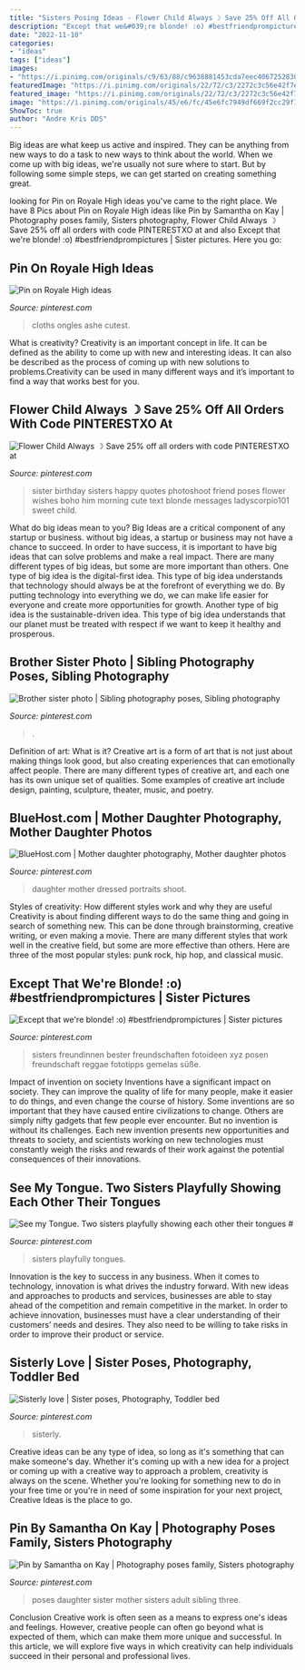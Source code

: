 ```yaml
---
title: "Sisters Posing Ideas - Flower Child Always ☽ Save 25% Off All Orders With Code Pinterestxo At"
description: "Except that we&#039;re blonde! :o) #bestfriendprompictures"
date: "2022-11-10"
categories:
- "ideas"
tags: ["ideas"]
images:
- "https://i.pinimg.com/originals/c9/63/88/c9638881453cda7eec4067252830f274.jpg"
featuredImage: "https://i.pinimg.com/originals/22/72/c3/2272c3c56e42f7e977eeccf68ef093c5.jpg"
featured_image: "https://i.pinimg.com/originals/22/72/c3/2272c3c56e42f7e977eeccf68ef093c5.jpg"
image: "https://i.pinimg.com/originals/45/e6/fc/45e6fc7949df669f2cc29f1e52f48c98.jpg"
ShowToc: true
author: "Andre Kris DDS"
---
```



Big ideas are what keep us active and inspired. They can be anything from new ways to do a task to new ways to think about the world. When we come up with big ideas, we're usually not sure where to start. But by following some simple steps, we can get started on creating something great.

	

		
looking for Pin on Royale High ideas you've came to the right place. We have 8 Pics about Pin on Royale High ideas like Pin by Samantha on Kay | Photography poses family, Sisters photography, Flower Child Always ☽ Save 25% off all orders with code PINTERESTXO at and also Except that we&#039;re blonde! :o) #bestfriendprompictures | Sister pictures. Here you go:
		
    
## Pin On Royale High Ideas

<img loading=lazy src="https://i.pinimg.com/736x/05/69/f9/0569f9276cccea02a4ad2e90f5b8c129.jpg" onerror="this.onerror=null;this.src='https://tse2.mm.bing.net/th?id=OIP.JfMpEYLRNlHDV4Kv_jLADwHaEj&amp;pid=15.1';" alt="Pin on Royale High ideas">

_Source: pinterest.com_

>cloths ongles ashe cutest. 

	

What is creativity?
Creativity is an important concept in life. It can be defined as the ability to come up with new and interesting ideas. It can also be described as the process of coming up with new solutions to problems.Creativity can be used in many different ways and it’s important to find a way that works best for you.

    
## Flower Child Always ☽ Save 25% Off All Orders With Code PINTERESTXO At

<img loading=lazy src="https://i.pinimg.com/originals/1c/4f/92/1c4f92d04e857f9a0879f6a3499d256c.jpg" onerror="this.onerror=null;this.src='https://tse4.mm.bing.net/th?id=OIP.Lv1Jgt-Qz2qR-DyTmzQFgwHaLH&amp;pid=15.1';" alt="Flower Child Always ☽ Save 25% off all orders with code PINTERESTXO at">

_Source: pinterest.com_

>sister birthday sisters happy quotes photoshoot friend poses flower wishes boho him morning cute text blonde messages ladyscorpio101 sweet child. 

	

What do big ideas mean to you?
Big Ideas are a critical component of any startup or business. without big ideas, a startup or business may not have a chance to succeed. In order to have success, it is important to have big ideas that can solve problems and make a real impact. There are many different types of big ideas, but some are more important than others.
One type of big idea is the digital-first idea. This type of big idea understands that technology should always be at the forefront of everything we do. By putting technology into everything we do, we can make life easier for everyone and create more opportunities for growth. Another type of big idea is the sustainable-driven idea. This type of big idea understands that our planet must be treated with respect if we want to keep it healthy and prosperous.

    
## Brother Sister Photo | Sibling Photography Poses, Sibling Photography

<img loading=lazy src="https://i.pinimg.com/originals/22/72/c3/2272c3c56e42f7e977eeccf68ef093c5.jpg" onerror="this.onerror=null;this.src='https://tse3.mm.bing.net/th?id=OIP.B04PRpJHlB6n6eWZytT1vAHaLJ&amp;pid=15.1';" alt="Brother sister photo | Sibling photography poses, Sibling photography">

_Source: pinterest.com_

>. 

	

Definition of art: What is it?
Creative art is a form of art that is not just about making things look good, but also creating experiences that can emotionally affect people. There are many different types of creative art, and each one has its own unique set of qualities. Some examples of creative art include design, painting, sculpture, theater, music, and poetry.

    
## BlueHost.com | Mother Daughter Photography, Mother Daughter Photos

<img loading=lazy src="https://i.pinimg.com/originals/c9/63/88/c9638881453cda7eec4067252830f274.jpg" onerror="this.onerror=null;this.src='https://tse2.mm.bing.net/th?id=OIP.37ifhQtSbNSiVM76W-Xm4QHaLF&amp;pid=15.1';" alt="BlueHost.com | Mother daughter photography, Mother daughter photos">

_Source: pinterest.com_

>daughter mother dressed portraits shoot. 

	

Styles of creativity: How different styles work and why they are useful
Creativity is about finding different ways to do the same thing and going in search of something new. This can be done through brainstorming, creative writing, or even making a movie. There are many different styles that work well in the creative field, but some are more effective than others. Here are three of the most popular styles: punk rock, hip hop, and classical music.

    
## Except That We&#039;re Blonde! :o) #bestfriendprompictures | Sister Pictures

<img loading=lazy src="https://i.pinimg.com/originals/fb/4e/e2/fb4ee2a8fe6a703aba6f8660fb52f085.jpg" onerror="this.onerror=null;this.src='https://tse2.mm.bing.net/th?id=OIP.0qMWQBPhWUTSauUBViyxoAHaLH&amp;pid=15.1';" alt="Except that we&#039;re blonde! :o) #bestfriendprompictures | Sister pictures">

_Source: pinterest.com_

>sisters freundinnen bester freundschaften fotoideen xyz posen freundschaft reggae fototipps gemelas süße. 

	

Impact of invention on society
Inventions have a significant impact on society. They can improve the quality of life for many people, make it easier to do things, and even change the course of history. Some inventions are so important that they have caused entire civilizations to change. Others are simply nifty gadgets that few people ever encounter. But no invention is without its challenges. Each new invention presents new opportunities and threats to society, and scientists working on new technologies must constantly weigh the risks and rewards of their work against the potential consequences of their innovations.

    
## See My Tongue. Two Sisters Playfully Showing Each Other Their Tongues #

<img loading=lazy src="https://i.pinimg.com/originals/ac/7e/dc/ac7edc9c629574bd65c03c07b6b9a145.jpg" onerror="this.onerror=null;this.src='https://tse4.mm.bing.net/th?id=OIP.__FCyW-TBWkTBn9Uw4DImAHaE6&amp;pid=15.1';" alt="See my Tongue. Two sisters playfully showing each other their tongues #">

_Source: pinterest.com_

>sisters playfully tongues. 

	

Innovation is the key to success in any business. When it comes to technology, innovation is what drives the industry forward. With new ideas and approaches to products and services, businesses are able to stay ahead of the competition and remain competitive in the market. In order to achieve innovation, businesses must have a clear understanding of their customers’ needs and desires. They also need to be willing to take risks in order to improve their product or service.

    
## Sisterly Love | Sister Poses, Photography, Toddler Bed

<img loading=lazy src="https://i.pinimg.com/736x/c5/9c/a6/c59ca6e0cd444dfeac1a57971b7a0fcf.jpg" onerror="this.onerror=null;this.src='https://tse4.mm.bing.net/th?id=OIP.MYrasGCHgZAfI2bhaON6aQHaE8&amp;pid=15.1';" alt="Sisterly love | Sister poses, Photography, Toddler bed">

_Source: pinterest.com_

>sisterly. 

	

Creative ideas can be any type of idea, so long as it's something that can make someone's day. Whether it's coming up with a new idea for a project or coming up with a creative way to approach a problem, creativity is always on the scene. Whether you're looking for something new to do in your free time or you're in need of some inspiration for your next project, Creative Ideas is the place to go.

    
## Pin By Samantha On Kay | Photography Poses Family, Sisters Photography

<img loading=lazy src="https://i.pinimg.com/originals/45/e6/fc/45e6fc7949df669f2cc29f1e52f48c98.jpg" onerror="this.onerror=null;this.src='https://tse1.mm.bing.net/th?id=OIP.8xE3w3G7a2WigSqH7gkYnwHaLK&amp;pid=15.1';" alt="Pin by Samantha on Kay | Photography poses family, Sisters photography">

_Source: pinterest.com_

>poses daughter sister mother sisters adult sibling three. 

	

Conclusion
Creative work is often seen as a means to express one's ideas and feelings. However, creative people can often go beyond what is expected of them, which can make them more unique and successful. In this article, we will explore five ways in which creativity can help individuals succeed in their personal and professional lives.

